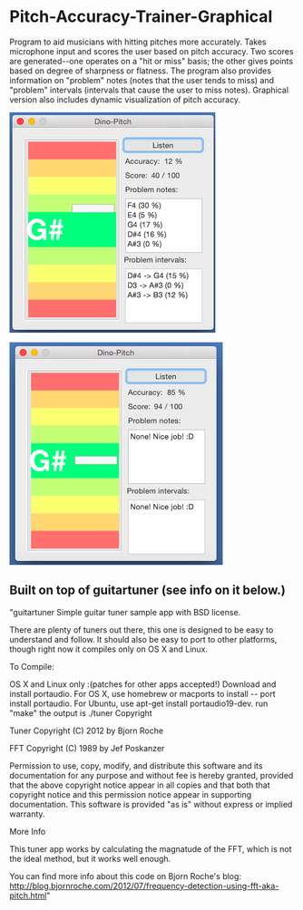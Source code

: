 # Pitch-Accuracy-Trainer-Graphical
Program to aid musicians with hitting pitches more accurately. Takes microphone input and scores the user based on pitch accuracy. Two scores are generated--one operates on a "hit or miss" basis; the other gives points based on degree of sharpness or flatness. The program also provides information on "problem" notes (notes that the user tends to miss) and "problem" intervals (intervals that cause the user to miss notes).
Graphical version also includes dynamic visualization of pitch accuracy.

![alt text](SS1.png) 

![alt text](SS2.png)

Built on top of guitartuner (see info on it below.)
-----
"guitartuner
Simple guitar tuner sample app with BSD license.

There are plenty of tuners out there, this one is designed to be easy to understand and follow. It should also be easy to port to other platforms, though right now it compiles only on OS X and Linux.

To Compile:

OS X and Linux only :(patches for other apps accepted!)
Download and install portaudio.
For OS X, use homebrew or macports to install -- port install portaudio.
For Ubuntu, use apt-get install portaudio19-dev.
run "make"
the output is ./tuner
Copyright

Tuner Copyright (C) 2012 by Bjorn Roche

FFT Copyright (C) 1989 by Jef Poskanzer

Permission to use, copy, modify, and distribute this software and its documentation for any purpose and without fee is hereby granted, provided that the above copyright notice appear in all copies and that both that copyright notice and this permission notice appear in supporting documentation. This software is provided "as is" without express or implied warranty.

More Info

This tuner app works by calculating the magnatude of the FFT, which is not the ideal method, but it works well enough.

You can find more info about this code on Bjorn Roche's blog: http://blog.bjornroche.com/2012/07/frequency-detection-using-fft-aka-pitch.html"
